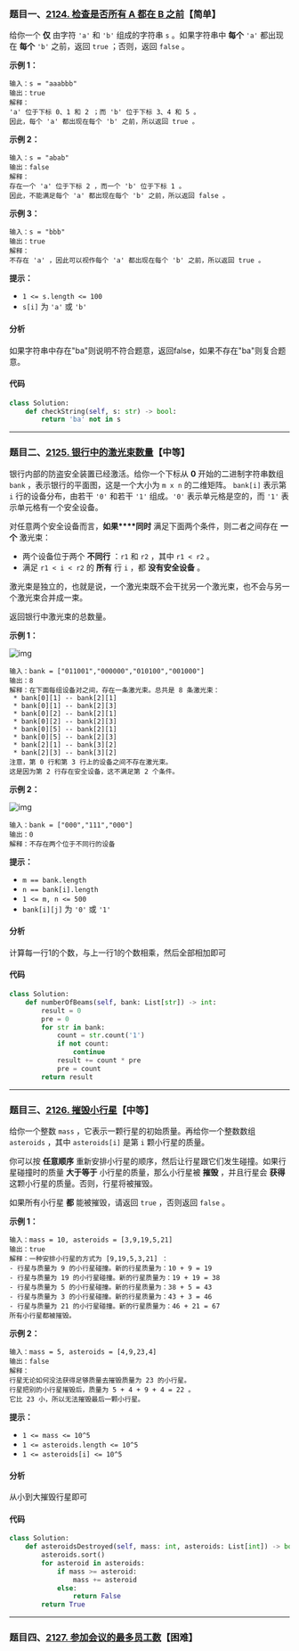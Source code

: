 ### 题目一、[2124. 检查是否所有 A 都在 B 之前](https://leetcode-cn.com/problems/check-if-all-as-appears-before-all-bs/)【简单】

给你一个 **仅** 由字符 `'a'` 和 `'b'` 组成的字符串 `s` 。如果字符串中 **每个** `'a'` 都出现在 **每个** `'b'` 之前，返回 `true` ；否则，返回 `false` 。

 

**示例 1：**

```
输入：s = "aaabbb"
输出：true
解释：
'a' 位于下标 0、1 和 2 ；而 'b' 位于下标 3、4 和 5 。
因此，每个 'a' 都出现在每个 'b' 之前，所以返回 true 。
```

**示例 2：**

```
输入：s = "abab"
输出：false
解释：
存在一个 'a' 位于下标 2 ，而一个 'b' 位于下标 1 。
因此，不能满足每个 'a' 都出现在每个 'b' 之前，所以返回 false 。
```

**示例 3：**

```
输入：s = "bbb"
输出：true
解释：
不存在 'a' ，因此可以视作每个 'a' 都出现在每个 'b' 之前，所以返回 true 。
```

 

**提示：**

- `1 <= s.length <= 100`
- `s[i]` 为 `'a'` 或 `'b'`



#### 分析

如果字符串中存在"ba"则说明不符合题意，返回false，如果不存在"ba"则复合题意。



#### 代码

```python
class Solution:
    def checkString(self, s: str) -> bool:
        return 'ba' not in s
```



------

### 题目二、[2125. 银行中的激光束数量](https://leetcode-cn.com/problems/number-of-laser-beams-in-a-bank/)【中等】

银行内部的防盗安全装置已经激活。给你一个下标从 **0** 开始的二进制字符串数组 `bank` ，表示银行的平面图，这是一个大小为 `m x n` 的二维矩阵。 `bank[i]` 表示第 `i` 行的设备分布，由若干 `'0'` 和若干 `'1'` 组成。`'0'` 表示单元格是空的，而 `'1'` 表示单元格有一个安全设备。

对任意两个安全设备而言，**如果****同时** 满足下面两个条件，则二者之间存在 **一个** 激光束：

- 两个设备位于两个 **不同行** ：`r1` 和 `r2` ，其中 `r1 < r2` 。
- 满足 `r1 < i < r2` 的 **所有** 行 `i` ，都 **没有安全设备** 。

激光束是独立的，也就是说，一个激光束既不会干扰另一个激光束，也不会与另一个激光束合并成一束。

返回银行中激光束的总数量。

 

**示例 1：**

![img](https://assets.leetcode.com/uploads/2021/12/24/laser1.jpg)

```
输入：bank = ["011001","000000","010100","001000"]
输出：8
解释：在下面每组设备对之间，存在一条激光束。总共是 8 条激光束：
 * bank[0][1] -- bank[2][1]
 * bank[0][1] -- bank[2][3]
 * bank[0][2] -- bank[2][1]
 * bank[0][2] -- bank[2][3]
 * bank[0][5] -- bank[2][1]
 * bank[0][5] -- bank[2][3]
 * bank[2][1] -- bank[3][2]
 * bank[2][3] -- bank[3][2]
注意，第 0 行和第 3 行上的设备之间不存在激光束。
这是因为第 2 行存在安全设备，这不满足第 2 个条件。
```

**示例 2：**

![img](https://assets.leetcode.com/uploads/2021/12/24/laser2.jpg)

```
输入：bank = ["000","111","000"]
输出：0
解释：不存在两个位于不同行的设备
```

 

**提示：**

- `m == bank.length`
- `n == bank[i].length`
- `1 <= m, n <= 500`
- `bank[i][j]` 为 `'0'` 或 `'1'`



#### 分析

计算每一行1的个数，与上一行1的个数相乘，然后全部相加即可



#### 代码

```python
class Solution:
    def numberOfBeams(self, bank: List[str]) -> int:
        result = 0
        pre = 0
        for str in bank:
            count = str.count('1')
            if not count:
                continue
            result += count * pre
            pre = count
        return result
```



------

### 题目三、[2126. 摧毁小行星](https://leetcode-cn.com/problems/destroying-asteroids/)【中等】

给你一个整数 `mass` ，它表示一颗行星的初始质量。再给你一个整数数组 `asteroids` ，其中 `asteroids[i]` 是第 `i` 颗小行星的质量。

你可以按 **任意顺序** 重新安排小行星的顺序，然后让行星跟它们发生碰撞。如果行星碰撞时的质量 **大于等于** 小行星的质量，那么小行星被 **摧毁** ，并且行星会 **获得** 这颗小行星的质量。否则，行星将被摧毁。

如果所有小行星 **都** 能被摧毁，请返回 `true` ，否则返回 `false` 。

 

**示例 1：**

```
输入：mass = 10, asteroids = [3,9,19,5,21]
输出：true
解释：一种安排小行星的方式为 [9,19,5,3,21] ：
- 行星与质量为 9 的小行星碰撞。新的行星质量为：10 + 9 = 19
- 行星与质量为 19 的小行星碰撞。新的行星质量为：19 + 19 = 38
- 行星与质量为 5 的小行星碰撞。新的行星质量为：38 + 5 = 43
- 行星与质量为 3 的小行星碰撞。新的行星质量为：43 + 3 = 46
- 行星与质量为 21 的小行星碰撞。新的行星质量为：46 + 21 = 67
所有小行星都被摧毁。
```

**示例 2：**

```
输入：mass = 5, asteroids = [4,9,23,4]
输出：false
解释：
行星无论如何没法获得足够质量去摧毁质量为 23 的小行星。
行星把别的小行星摧毁后，质量为 5 + 4 + 9 + 4 = 22 。
它比 23 小，所以无法摧毁最后一颗小行星。
```

 

**提示：**

- `1 <= mass <= 10^5`
- `1 <= asteroids.length <= 10^5`
- `1 <= asteroids[i] <= 10^5`



#### 分析

从小到大摧毁行星即可



#### 代码

```python
class Solution:
    def asteroidsDestroyed(self, mass: int, asteroids: List[int]) -> bool:
        asteroids.sort()
        for asteroid in asteroids:
            if mass >= asteroid:
                mass += asteroid
            else:
                return False
        return True
```

------

### 题目四、[2127. 参加会议的最多员工数](https://leetcode-cn.com/problems/maximum-employees-to-be-invited-to-a-meeting/)【困难】